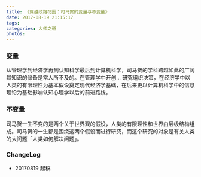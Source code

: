 ```yaml
---
title: 《穿越歧路花园：司马贺的变量与不变量》
date: 2017-08-19 21:15:17
tags:
categories: 大师之道
photos:
---
```


### 变量

从管理学到经济学再到认知科学最后到计算机科学，司马贺的学科跨越如此的广阔其知识的储备是常人所不及的。在管理学中开创<!--more-->... 研究组织决策，在经济学中以人类的有限理性为基本假设奠定现代经济学基础，在后来更以计算机科学中的信息理论为基础影响认知心理学以后的前进路线。

### 不变量

司马贺一生不变的是两个关于世界观的假设，人类的有限理性和世界由层级结构组成。司马贺的一生都是围绕这两个假设而进行研究，而这个研究的对象是有关人类的大问题「人类如何解决问题」。

### ChangeLog

- 20170819 起稿
